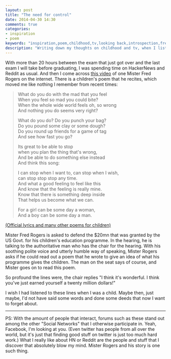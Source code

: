```yaml
---
layout: post
title: "The need for control"
date: 2014-04-30 14:30
comments: true
categories: 
- inspiration
- poem
keywords: "inspiration,poem,childhood,tv,looking back,introspection,fred,rogers,mister,neighbourhood"
description: "Writing down my thoughts on childhood and tv, when I listened to this man speak - Mister Fred Rogers"
---
```


With more than 20 hours between the exam that just got over and the last exam I
will take before graduating, I was spending time on HackerNews and Reddit as
usual. And then I come across [this video][1] of one Mister Fred Rogers on the
internet.  There is a children's poem that he recites, which moved me like nothing
I remember from recent times:

> What do you do with the mad that you feel  
> When you feel so mad you could bite?   
> When the whole wide world feels oh, so wrong   
> And nothing you do seems very right?   
> <!-- more -->   
> What do you do? Do you punch your bag?    
> Do you pound some clay or some dough?   
> Do you round up friends for a game of tag   
> And see how fast you go?   
>    
> Its great to be able to stop   
> when you plan the thing that's wrong,   
> And be able to do something else instead    
> And think this song:   
>    
> I can stop when I want to, can stop when I wish,   
> can stop stop stop any time.   
> And what a good feeling to feel like this   
> And know that the feeling is really mine.   
> Know that there is something deep inside   
> That helps us become what we can.  
> 
> For a girl can be some day a woman,   
> And a boy can be some day a man.  

[(Official lyrics and many other poems for children)][2]

Mister Fred Rogers is asked to defend the $20mn that was granted by the US Govt.
for his children's education programme. In the hearing, he is talking to the
authoritative man who has the chair for the hearing. With his soothing polite
voice and utterly humble way of speaking, Mister Rogers asks if he could read
out a poem that he wrote to give an idea of what his programme gives the 
children. The man on the seat says of course, and Mister goes on to read this
poem. 

So profound the lines were, the chair replies "I think it's wonderful. I
think you've just earned yourself a twenty million dollars!"

I wish I had listened to these lines when I was a child. Maybe then, just maybe,
I'd not have said some words and done some deeds that now I want to forget
about.

---

PS: With the amount of people that interact, forums such as these stand out
among the other "Social Networks" that I otherwise participate in.  Yeah,
Facebook, I'm looking at you. (Even twitter has people from all over the world,
but it's just that finding good stuff on twitter is just too much hard work.)
What I really like about HN or Reddit are the people and stuff that I discover
that absolutely blow my mind. Mister Rogers and his story is one such thing.

[1]: https://www.youtube.com/watch?v=yXEuEUQIP3Q
[2]: http://pbskids.org/rogers/songLyricsWhatDoYouDo.html 
